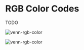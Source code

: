 # RGB Color Codes

TODO

![venn-rgb-color](assets/venn-rgb-color.png)



![venn-rgb-color](assets/rgb-color-chart.png)